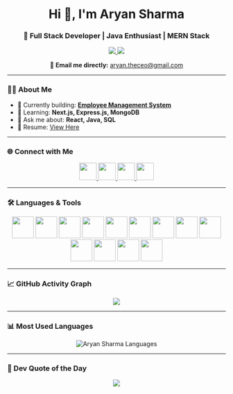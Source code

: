 <!-- Banner -->

<h1 align="center">Hi 👋, I'm Aryan Sharma</h1>
<h3 align="center">🚀 Full Stack Developer | Java Enthusiast | MERN Stack</h3>

<p align="center">
  <a href="https://github.com/ryana3112?tab=followers">
    <img src="https://img.shields.io/github/followers/ryana3112?label=Followers&style=for-the-badge&logo=github&color=0e75b6" />
  </a>

  <a href="https://aryan-portfolio03.lovable.app/">
    <img src="https://img.shields.io/badge/Portfolio-Website-orange?style=for-the-badge&logo=vercel" />
  </a>
</p>

<!-- Backup Plain Email -->
<p align="center">
  📧 <strong>Email me directly:</strong>  
  <a href="mailto:aryan.theceo@gmail.com">aryan.theceo@gmail.com</a>
</p>


---

### 👨‍💻 About Me  
- 🔭 Currently building: **[Employee Management System](https://github.com/ryana3112/EmployeeManagementSystem)**  
- 🌱 Learning: **Next.js, Express.js, MongoDB**  
- 💬 Ask me about: **React, Java, SQL**  
- 📄 Resume: [View Here](https://drive.google.com/file/d/1NMd0OwPW1L0ZeocWzhf6ymIBjalccMNm/view?usp=drive_link)  

---

### 🌐 Connect with Me  
<p align="center">
  <a href="https://twitter.com/r_yan_sh" target="_blank">
    <img src="https://skillicons.dev/icons?i=twitter" height="40" />
  </a>
  <a href="https://linkedin.com/in/aryan-sharma-174b1a264" target="_blank">
    <img src="https://skillicons.dev/icons?i=linkedin" height="40" />
  </a>
  <a href="https://leetcode.com/ryana3112" target="_blank">
    <img src="https://raw.githubusercontent.com/rahuldkjain/github-profile-readme-generator/master/src/images/icons/Social/leet-code.svg" height="40" />
  </a>
  <a href="https://auth.geeksforgeeks.org/user/aryant09sy" target="_blank">
    <img src="https://raw.githubusercontent.com/rahuldkjain/github-profile-readme-generator/master/src/images/icons/Social/geeks-for-geeks.svg" height="40" />
  </a>
</p>

---

### 🛠️ Languages & Tools  
<p align="center">
  <a href="https://www.w3schools.com/java/" target="_blank"><img src="https://skillicons.dev/icons?i=java" height="50"/></a>
  <a href="https://www.w3schools.com/js/" target="_blank"><img src="https://skillicons.dev/icons?i=js" height="50"/></a>
  <a href="https://react.dev/learn" target="_blank"><img src="https://skillicons.dev/icons?i=react" height="50"/></a>
  <a href="https://nextjs.org/learn" target="_blank"><img src="https://skillicons.dev/icons?i=nextjs" height="50"/></a>
  <a href="https://nodejs.org/en/learn" target="_blank"><img src="https://skillicons.dev/icons?i=nodejs" height="50"/></a>
  <a href="https://expressjs.com/en/starter/installing.html" target="_blank"><img src="https://skillicons.dev/icons?i=express" height="50"/></a>
  <a href="https://www.mongodb.com/docs/" target="_blank"><img src="https://skillicons.dev/icons?i=mongodb" height="50"/></a>
  <a href="https://www.mysqltutorial.org/" target="_blank"><img src="https://skillicons.dev/icons?i=mysql" height="50"/></a>
  <a href="https://www.postgresqltutorial.com/" target="_blank"><img src="https://skillicons.dev/icons?i=postgres" height="50"/></a>
  <a href="https://www.w3schools.com/html/" target="_blank"><img src="https://skillicons.dev/icons?i=html" height="50"/></a>
  <a href="https://www.w3schools.com/css/" target="_blank"><img src="https://skillicons.dev/icons?i=css" height="50"/></a>
  <a href="https://docs.spring.io/spring-framework/docs/current/reference/html/" target="_blank"><img src="https://skillicons.dev/icons?i=spring" height="50"/></a>
  <a href="https://git-scm.com/doc" target="_blank"><img src="https://skillicons.dev/icons?i=git" height="50"/></a>
</p>

---

### 📈 GitHub Activity Graph
<p align="center">
  <img src="https://github-readme-activity-graph.vercel.app/graph?username=ryana3112&theme=react-dark&hide_border=true" />
</p>


---

### 📊 Most Used Languages  
<p align="center">
  <img src="https://github-readme-stats.vercel.app/api/top-langs?username=ryana3112&show_icons=true&locale=en&layout=compact&theme=radical" alt="Aryan Sharma Languages" />
</p>

---

### 🎨 Dev Quote of the Day  
<p align="center">
  <img src="https://quotes-github-readme.vercel.app/api?type=horizontal&theme=radical" />
</p>
